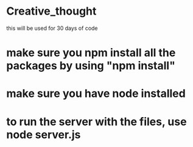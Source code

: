 # Creative_thought
this will be used for 30 days of code
# make sure you npm install all the packages by using "npm install"
# make sure you have node installed
# to run the server with the files, use node server.js